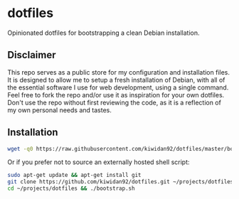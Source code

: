 # dotfiles
Opinionated dotfiles for bootstrapping a clean Debian installation.

## Disclaimer
This repo serves as a public store for my configuration and installation files. It is designed to allow me to setup a fresh installation of Debian, with all of the essential software I use for web development, using a single command.
Feel free to fork the repo and/or use it as inspiration for your own dotfiles. Don't use the repo without first reviewing the code, as it is a reflection of my own personal needs and tastes.

## Installation

```bash
wget -q0 https://raw.githubusercontent.com/kiwidan92/dotfiles/master/bootstrap.sh | bash -s
```

Or if you prefer not to source an externally hosted shell script:

```bash
sudo apt-get update && apt-get install git
git clone https://github.com/kiwidan92/dotfiles.git ~/projects/dotfiles
cd ~/projects/dotfiles && ./bootstrap.sh
```
